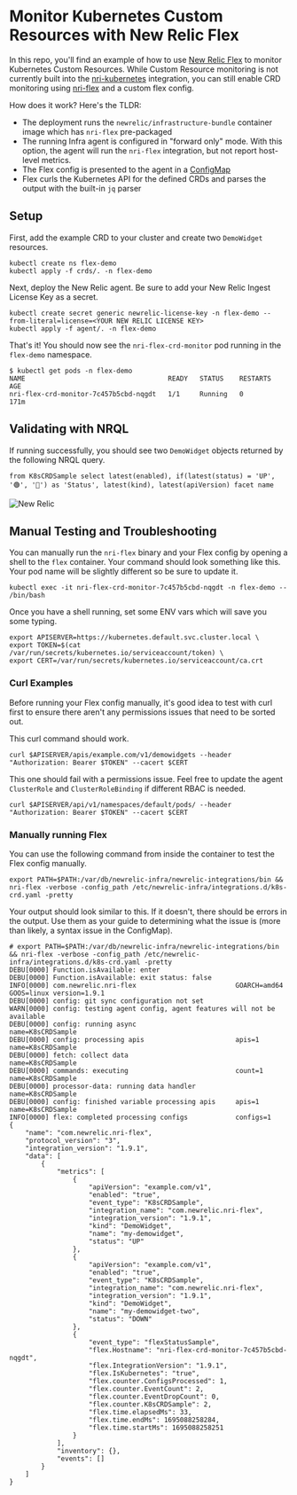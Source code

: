 # Monitor Kubernetes Custom Resources with New Relic Flex

In this repo, you'll find an example of how to use [New Relic Flex](https://github.com/newrelic/nri-flex) to monitor Kubernetes Custom Resources.  While Custom Resource monitoring is not currently built into the [nri-kubernetes](https://github.com/newrelic/nri-kubernetes) integration, you can still enable CRD monitoring using [nri-flex](https://github.com/newrelic/nri-flex) and a custom flex config.  

How does it work?  Here's the TLDR:

- The deployment runs the `newrelic/infrastructure-bundle` container image which has `nri-flex` pre-packaged
- The running Infra agent is configured in "forward only" mode.  With this option, the agent will run the `nri-flex` integration, but not report host-level metrics.
- The Flex config is presented to the agent in a [ConfigMap](https://github.com/bpschmitt/flex-k8s-crds/blob/main/agent/configmap.yaml)
- Flex curls the Kubernetes API for the defined CRDs and parses the output with the built-in `jq` parser


## Setup

First, add the example CRD to your cluster and create two `DemoWidget` resources.

```
kubectl create ns flex-demo
kubectl apply -f crds/. -n flex-demo
```

Next, deploy the New Relic agent.  Be sure to add your New Relic Ingest License Key as a secret.

```
kubectl create secret generic newrelic-license-key -n flex-demo --from-literal=license=<YOUR NEW RELIC LICENSE KEY>
kubectl apply -f agent/. -n flex-demo
```

That's it!  You should now see the `nri-flex-crd-monitor` pod running in the `flex-demo` namespace.

```
$ kubectl get pods -n flex-demo
NAME                                    READY   STATUS    RESTARTS   AGE
nri-flex-crd-monitor-7c457b5cbd-nqgdt   1/1     Running   0          171m
```

## Validating with NRQL

If running successfully, you should see two `DemoWidget` objects returned by the following NRQL query.

```
from K8sCRDSample select latest(enabled), if(latest(status) = 'UP', '🟢', '🔴') as 'Status', latest(kind), latest(apiVersion) facet name 
```

![New Relic](https://p191.p3.n0.cdn.getcloudapp.com/items/12uQ6GJq/092c8ce4-3393-465b-89d0-cfa705c64607.jpg?v=a2a00427366a0bec507c3124c26e9295)


## Manual Testing and Troubleshooting

You can manually run the `nri-flex` binary and your Flex config by opening a shell to the `flex` container.  Your command should look something like this.  Your pod name will be slightly different so be sure to update it.

```
kubectl exec -it nri-flex-crd-monitor-7c457b5cbd-nqgdt -n flex-demo -- /bin/bash
```

Once you have a shell running, set some ENV vars which will save you some typing.

```
export APISERVER=https://kubernetes.default.svc.cluster.local \
export TOKEN=$(cat /var/run/secrets/kubernetes.io/serviceaccount/token) \
export CERT=/var/run/secrets/kubernetes.io/serviceaccount/ca.crt
```

### Curl Examples

Before running your Flex config manually, it's good idea to test with curl first to ensure there aren't any permissions issues that need to be sorted out.

This curl command should work.
```
curl $APISERVER/apis/example.com/v1/demowidgets --header "Authorization: Bearer $TOKEN" --cacert $CERT
```

This one should fail with a permissions issue.  Feel free to update the agent `ClusterRole` and `ClusterRoleBinding` if different RBAC is needed.

```
curl $APISERVER/api/v1/namespaces/default/pods/ --header "Authorization: Bearer $TOKEN" --cacert $CERT
```

### Manually running Flex

You can use the following command from inside the container to test the Flex config manually.

```
export PATH=$PATH:/var/db/newrelic-infra/newrelic-integrations/bin && nri-flex -verbose -config_path /etc/newrelic-infra/integrations.d/k8s-crd.yaml -pretty
```

Your output should look similar to this.  If it doesn't, there should be errors in the output.  Use them as your guide to determining what the issue is (more than likely, a syntax issue in the ConfigMap).

```
# export PATH=$PATH:/var/db/newrelic-infra/newrelic-integrations/bin && nri-flex -verbose -config_path /etc/newrelic-infra/integrations.d/k8s-crd.yaml -pretty
DEBU[0000] Function.isAvailable: enter
DEBU[0000] Function.isAvailable: exit status: false
INFO[0000] com.newrelic.nri-flex                         GOARCH=amd64 GOOS=linux version=1.9.1
DEBU[0000] config: git sync configuration not set
WARN[0000] config: testing agent config, agent features will not be available
DEBU[0000] config: running async                         name=K8sCRDSample
DEBU[0000] config: processing apis                       apis=1 name=K8sCRDSample
DEBU[0000] fetch: collect data                           name=K8sCRDSample
DEBU[0000] commands: executing                           count=1 name=K8sCRDSample
DEBU[0000] processor-data: running data handler          name=K8sCRDSample
DEBU[0000] config: finished variable processing apis     apis=1 name=K8sCRDSample
INFO[0000] flex: completed processing configs            configs=1
{
	"name": "com.newrelic.nri-flex",
	"protocol_version": "3",
	"integration_version": "1.9.1",
	"data": [
		{
			"metrics": [
				{
					"apiVersion": "example.com/v1",
					"enabled": "true",
					"event_type": "K8sCRDSample",
					"integration_name": "com.newrelic.nri-flex",
					"integration_version": "1.9.1",
					"kind": "DemoWidget",
					"name": "my-demowidget",
					"status": "UP"
				},
				{
					"apiVersion": "example.com/v1",
					"enabled": "true",
					"event_type": "K8sCRDSample",
					"integration_name": "com.newrelic.nri-flex",
					"integration_version": "1.9.1",
					"kind": "DemoWidget",
					"name": "my-demowidget-two",
					"status": "DOWN"
				},
				{
					"event_type": "flexStatusSample",
					"flex.Hostname": "nri-flex-crd-monitor-7c457b5cbd-nqgdt",
					"flex.IntegrationVersion": "1.9.1",
					"flex.IsKubernetes": "true",
					"flex.counter.ConfigsProcessed": 1,
					"flex.counter.EventCount": 2,
					"flex.counter.EventDropCount": 0,
					"flex.counter.K8sCRDSample": 2,
					"flex.time.elapsedMs": 33,
					"flex.time.endMs": 1695088258284,
					"flex.time.startMs": 1695088258251
				}
			],
			"inventory": {},
			"events": []
		}
	]
}
```


